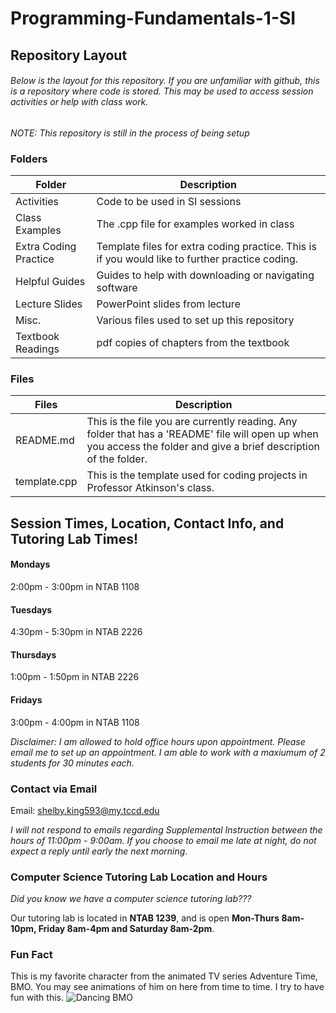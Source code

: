 # Programming-Fundamentals-1-SI

## Repository Layout
###### Below is the layout for this repository. If you are unfamiliar with github, this is a repository where code is stored. This may be used to access session activities or help with class work.

*NOTE: This repository is still in the process of being setup*


### Folders

|Folder                  |Description                                             |
|------------------------|--------------------------------------------------------|
|Activities              |Code to be used in SI sessions                          |
|Class Examples          |The .cpp file for examples worked in class              |
|Extra Coding Practice   |Template files for extra coding practice. This is if you would like to further practice coding. |
|Helpful Guides          |Guides to help with downloading or navigating software  |
|Lecture Slides          |PowerPoint slides from lecture                          |
|Misc.                   |Various files used to set up this repository            |
|Textbook Readings       |pdf copies of chapters from the textbook                |

### Files

|Files                   |Description                                                                       |
|------------------------|----------------------------------------------------------------------------------|
|README.md               |This is the file you are currently reading. Any folder that has a 'README' file will open up when you access the folder and give a brief description of the folder. |
|template.cpp |This is the template used for coding projects in Professor Atkinson's class. |

## Session Times, Location, Contact Info, and Tutoring Lab Times!
#### Mondays
2:00pm - 3:00pm in NTAB 1108
#### Tuesdays
4:30pm - 5:30pm in NTAB 2226
#### Thursdays
1:00pm - 1:50pm in NTAB 2226
#### Fridays
3:00pm - 4:00pm in NTAB 1108

*Disclaimer: I am allowed to hold office hours upon appointment. Please email me to set up an appointment. I am able to work with a maxiumum of 2 students for 30 minutes each.*

### Contact via Email
Email: shelby.king593@my.tccd.edu
 
*I will not respond to emails regarding Supplemental Instruction between the hours of 11:00pm - 9:00am. If you choose to email me late at night, do not expect a reply until early the next morning.*

### Computer Science Tutoring Lab Location and Hours
*Did you know we have a computer science tutoring lab???*
 
Our tutoring lab is located in __NTAB 1239__, and is open __Mon-Thurs 8am-10pm, Friday 8am-4pm and Saturday 8am-2pm__. 

### Fun Fact
This is my favorite character from the animated TV series Adventure Time, BMO. You may see animations of him on here from time to time. I try to have fun with this.
![Dancing BMO](https://thumbs.gfycat.com/AbleFlatFox-small.gif)
